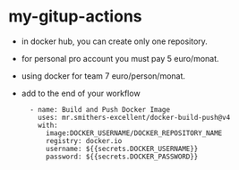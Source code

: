 # my-gitup-actions

- in docker hub, you can create only one repository. 

- for personal pro account you must pay 5 euro/monat.

- using docker for team 7 euro/person/monat.

- add to the end of your workflow
        
        - name: Build and Push Docker Image
          uses: mr.smithers-excellent/docker-build-push@v4
          with:
            image:DOCKER_USERNAME/DOCKER_REPOSITORY_NAME
            registry: docker.io
            username: ${{secrets.DOCKER_USERNAME}}
            password: ${{secrets.DOCKER_PASSWORD}}
